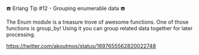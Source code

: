 ☎️ Erlang Tip #12 - Grouping enumerable data ☎️

The Enum module is a treasure trove of awesome functions. One of those functions is group_by! Using it you can group related data together for later processing.

https://twitter.com/akoutmos/status/1697655562820022748